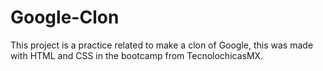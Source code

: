 # Google-Clon
This project is a practice related to make a clon of Google, this was made with HTML and CSS in the bootcamp from TecnolochicasMX.
